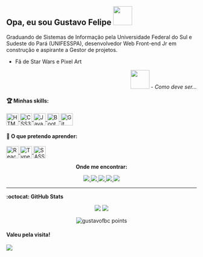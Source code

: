 ## Opa, eu sou  Gustavo Felipe <img src="https://piskel-imgstore-b.appspot.com/img/0df6236b-4aad-11eb-8837-8f9d921c2e53.gif" width="50px"/>

  <div>
   <p align=left>
      Graduando de Sistemas de Informação pela Universidade Federal do Sul e Sudeste do Pará (UNIFESSPA),
      desenvolvedor Web Front-end Jr em construção e aspirante a Gestor de projetos.
   </p>
   
   <p>
      <ul>
        <li>Fã de Star Wars e Pixel Art</li>  
      </ul>
   </p>
   
   <p align=right>
      <img src="https://piskel-imgstore-b.appspot.com/img/08ba76e6-4aa1-11eb-be08-9357589d351e.gif" width="50px"/>
      <i>- Como deve ser...</i>
   </p>
  </div>
  
<!-- SKILLS -->
<h4>🏆 Minhas skills: </h4>
  <p>
  
  <a href="https://developer.mozilla.org/pt-BR/docs/Web/HTML" target="_blank">
      <img align="center" src="https://icon-icons.com/icons2/2107/PNG/48/file_type_html_icon_130541.png" alt="HTML5" height="32" width="32" />
  </a>
  
  <a href="https://developer.mozilla.org/pt-BR/docs/Web/CSS" target="_blank">
      <img align="center" src="https://icon-icons.com/icons2/2107/PNG/48/file_type_css_icon_130661.png" alt="CSS3" height="32" width="32" />
  </a>
  
  <a href="https://developer.mozilla.org/pt-BR/docs/Web/JavaScript" target="_blank">
      <img align="center" src="https://icon-icons.com/icons2/2108/PNG/48/javascript_icon_130900.png" alt="JavaScript" height="32" width="32" />
  </a>
  
  <a href="https://getbootstrap.com.br/" target="_blank">
      <img align="center" src="https://icon-icons.com/icons2/2415/PNG/48/bootstrap_plain_logo_icon_146619.png" alt="Bootstrap" height="32" width="32" />
  </a>
  
  <a href="https://git-scm.com/" target="_blank">
      <img align="center" src="https://icon-icons.com/icons2/2107/PNG/48/file_type_git_icon_130581.png" alt="Git" height="32" width="32" />
  </a>
  </p>

<!-- PRETENSIONS -->
<h4> 🎯 O que pretendo aprender: </h4>
  <p>
  
  <a href="https://pt-br.reactjs.org/" target="_blank">
      <img align="center" src="https://icon-icons.com/icons2/2415/PNG/48/react_original_logo_icon_146374.png" alt="React" height="32" width="32" />
  </a>
  
  <a href="https://www.typescriptlang.org/pt/" target="_blank">
      <img align="center" src="https://upload.wikimedia.org/wikipedia/commons/thumb/4/4c/Typescript_logo_2020.svg/1200px-Typescript_logo_2020.svg.png" alt="TypeScript" height="32" width="32" />
  </a>
  
  <a href="https://sass-lang.com/" target="_blank">
      <img align="center" src="https://icon-icons.com/icons2/2108/PNG/48/sass_icon_130835.png" alt="SASS" height="32" width="32" />
  </a>
  </p>

<!-- CONTATO -->
<div>
  <p align="center"><b>Onde me encontrar:</b></p>
    <p align="center">
      <a href="https://gustavofbc.github.io/" target="_blank">
        <img src="https://img.shields.io/badge/-Website-000?style=for-the-badge&logo=google-chrome&logoColor=white">
      </a>
      <a href="https://github.com/gustavofbc" target="_blank">
        <img src="https://img.shields.io/badge/GitHub-100000?style=for-the-badge&logo=github&logoColor=white">
      </a>
      <a href="mailto:gustavo.felipebc@gmail.com">
        <img src="https://img.shields.io/badge/Gmail-D14836?style=for-the-badge&logo=gmail&logoColor=white">
      </a>
      <a href="https://www.instagram.com/gustavo_fbc/" target="_blank">
        <img src="https://img.shields.io/badge/instagram-%23E4405F.svg?&style=for-the-badge&logo=instagram&logoColor=white">
      </a>
      <a href="https://www.linkedin.com/in/gustavo-felipe-batista-carneiro-9342171a8/" target="_blank">
        <img src="https://img.shields.io/badge/LinkedIn-0077B5?style=for-the-badge&logo=linkedin&logoColor=white">
      </a>
  </p>
</div>
<hr/>

<!-- GITHUB-STATS -->
<b> :octocat: GitHub Stats </b>
<br/>

<p align="center">
  <img src="https://github-readme-stats.vercel.app/api?username=gustavofbc&theme=buefy&show_icons=true&custom_title=🐺%20Gustavo%20Felipe's%20GitHub%20Stats)"/>
  <img src="https://github-readme-stats.vercel.app/api/top-langs/?username=gustavofbc&layout=compact&theme=buefy&show_icons=true)(https://github.com/anuraghazra/github-readme-stats"/>
</p>

<!-- POINTS --->
<p align="center">
  <img src="https://github-profile-trophy.vercel.app/?username=gustavofbc&margin-w=7" alt="gustavofbc points" />
</p>

#### Valeu pela visita!

<a href="https://hits.seeyoufarm.com"><img src="https://hits.seeyoufarm.com/api/count/incr/badge.svg?url=https%3A%2F%2Fgithub.com%2Fgustavofbc&count_bg=%236F3DC8&title_bg=%23555555&icon=&icon_color=%23E7E7E7&title=hits&edge_flat=false"/></a>
